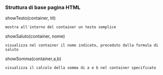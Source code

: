 ### Struttura di base pagina HTML

showTesto(container, tit)

    mostra all'interno del container un testo semplice

showSaluto(container, nome)

    visualizza nel container il nome indicato, preceduto dalla formula di saluto

showSomma(container,a,b)

    visualizza il calcolo della somma di a e b nel container specificato
